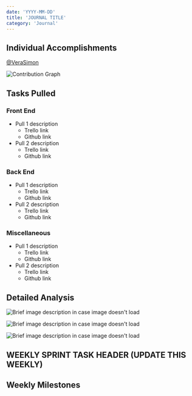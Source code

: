 ```yaml
---
date: 'YYYY-MM-DD'
title: 'JOURNAL TITLE'
category: 'Journal'
---
```


## Individual Accomplishments

[@VeraSimon](https://github.com/VeraSimon)

![Contribution Graph](https://raw.githubusercontent.com/VeraSimon/portfolio/master/blog/DATE_HERE/contribution_graph.png 'Github Repository Contribution Graph')

<!-- Provide a paragraph (5-8 sentences) summarizing the work you did this week, the challenges you faced, the tools you used, and your accomplishments. -->

## Tasks Pulled

### Front End

- Pull 1 description
  - Trello link
  - Github link
- Pull 2 description
  - Trello link
  - Github link

### Back End

- Pull 1 description
  - Trello link
  - Github link
- Pull 2 description
  - Trello link
  - Github link

### Miscellaneous

- Pull 1 description
  - Trello link
  - Github link
- Pull 2 description
  - Trello link
  - Github link

## Detailed Analysis

<!-- Pick one of your tickets and provide a detailed analysis of the work you did. This should be approximately 1/4 page of text, and at least three screenshots. -->

![Brief image description in case image doesn't load](https://raw.githubusercontent.com/VeraSimon/portfolio/master/blog/DATE_HERE/image1.png 'Image 1 alt text')

![Brief image description in case image doesn't load](https://raw.githubusercontent.com/VeraSimon/portfolio/master/blog/DATE_HERE/image2.png 'Image 2 alt text')

![Brief image description in case image doesn't load](https://raw.githubusercontent.com/VeraSimon/portfolio/master/blog/DATE_HERE/image3.png 'Image 3 alt text')

## WEEKLY SPRINT TASK HEADER (UPDATE THIS WEEKLY)

<!-- Description from labs training kit page for the week -->

## Weekly Milestones

<!-- insert stuff here -->
